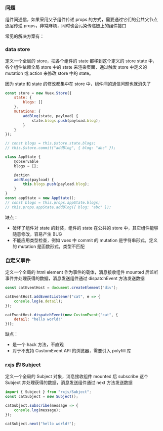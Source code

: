 ### 问题

组件间通信，如果采用父子组件传递 props 的方式，需要通过它们的公共父节点逐层传递 props，非常麻烦，同时也会污染传递链上的组件接口

常见的解决方案有：

### data store

定义一个全局的 store，把各个组件的 state 都移到这个定义的 store state 中，各个组件依赖全局 store 中的 state 来渲染页面，通过触发 store 中定义的 mutation 或 action 来修改 store 中的 state。

因为 state 和 state 的修改都集中在 store 中，组件间的通信问题也就消失了

```js
const store = new Vuex.Store({
    state: {
        blogs: []
    },
    mutations: {
        addBlog(state, payload) {
            state.blogs.push(payload.blog);
        }
    }
});

// const blogs = this.$store.state.blogs;
// this.$store.commit("addBlog", { blog: "abc" });
```

```js
class AppState {
    @observable
    blogs = [];

    @action
    addBlog(payload) {
        this.blogs.push(payload.blog);
    }
}
const appState = new AppState();
// const blogs = this.props.appState.blogs;
// this.props.appState.addBlog({ blog: "abc" });
```

缺点：

+ 破坏了组件对 state 的封装，组件的 state 在公共的 store 中，其它组件能够随意修改，容易产生 BUG
+ 不能应用类型检查，例如 vuex 中 commit 的 mutation 是字符串形式，定义的 mutation 是函数形式，类型不匹配

### 自定义事件

定义一个全局的 html element 作为事件的载体，消息接收组件 mounted 后监听事件并处理获得的数据，消息发送组件通过 dispatchEvent 方法发送数据

```js
const catEventHost = document.createElement("div");

catEventHost.addEventListener("cat", e => {
    console.log(e.detail);
});

catEventHost.dispatchEvent(new CustomEvent("cat", {
    detail: "hello world!"
}));
```

缺点：

+ 是一个 hack 方法，不直观
+ 对于不支持 CustomEvent API 的浏览器，需要引入 polyfill 库

### rxjs 的 Subject

定义一个全局的 Subject 对象，消息接收组件 mounted 后 subscribe 这个 Subject 并处理获得的数据，消息发送组件通过 next 方法发送数据

```js
import { Subject } from "rxjs/Subject";
const catSubject = new Subject();

catSubject.subscribe(message => {
    console.log(message);
});

catSubject.next("hello world!");
```

